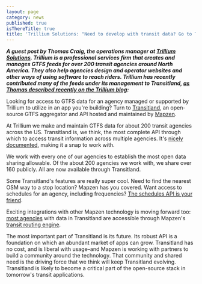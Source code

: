 ```yaml
---
layout: page
category: news
published: true
isThereTitle: true
title: 'Trillium Solutions: "Need to develop with transit data? Go to Transitland."'
---
```


***A guest post by Thomas Craig, the operations manager at [Trillium Solutions](http://trilliumtransit.com/). Trillium is a professional services firm that creates and manages GTFS feeds for over 200 transit agencies around North America. They also help agencies design and operator websites and other ways of using software to reach riders. Trillium has recently contributed many of the feeds under its management to Transitland, [as Thomas described recently on the Trillium blog](http://trilliumtransit.com/2016/06/06/need-to-develop-with-transit-data-go-to-transitland/):***

<p>Looking for access to GTFS data for an agency managed or supported by Trillium to utilize in an app you're building? Turn to <a href="https://transit.land/">Transitland</a>, an open-source GTFS aggregator and API hosted and maintained by <a href="https://mapzen.com/">Mapzen</a>.</p>

<p>At Trillium we make and maintain GTFS data for about 200 transit agencies across the US. Transitland is, we think, the most complete API through which to access transit information across multiple agencies. It's <a href="https://transit.land/documentation/">nicely documented</a>, making it a snap to work with.</p>

<p>We work with every one of our agencies to establish the most open data sharing allowable. Of the about 200 agencies we work with, we share over 160 publicly. All are now available through Transitland.</p>

<p>Some Transitland's features are really super cool. Need to find the nearest OSM way to a stop location? Mapzen has you covered. Want access to schedules for an agency, including frequencies? <a href="https://transit.land/documentation/datastore/schedules.html">The schedules API is your friend</a>.</p>

<p>Exciting integrations with other Mapzen technology is moving forward too: <a href="https://transit.land/feed-registry/?import_level=4">most agencies</a> with data in Transitland are accessible through Mapzen's <a href="https://mapzen.com/blog/transit-routing/">transit routing engine</a>.</p>

<p>The most important part of Transitland is its future. Its robust API is a foundation on which an abundant market of apps can grow. Transitland has no cost, and is liberal with usage&#8211;and Mapzen is working with partners to build a community around the technology. That community and shared need is the driving force that we think will keep Transitland evolving. Transitland is likely to become a critical part of the open-source stack in tomorrow's transit applications.</p>
